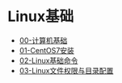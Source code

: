 # Linux基础

* [00-计算机基础](https://github.com/warmsheep/Python-Note/blob/master/01-Linux%E5%9F%BA%E7%A1%80/00-%E8%AE%A1%E7%AE%97%E6%9C%BA%E5%9F%BA%E7%A1%80.md "00-计算机基础")
* [01-CentOS7安装](https://github.com/warmsheep/Python-Note/blob/master/01-Linux%E5%9F%BA%E7%A1%80/01-CentOS7%E5%AE%89%E8%A3%85.md)
* [02-Linux基础命令](https://github.com/warmsheep/Python-Note/blob/master/01-Linux%E5%9F%BA%E7%A1%80/02-Linux%E5%9F%BA%E7%A1%80%E5%91%BD%E4%BB%A4.md)
* [03-Linux文件权限与目录配置](https://github.com/warmsheep/Python-Note/blob/master/01-Linux%E5%9F%BA%E7%A1%80/03-Linux%E6%96%87%E4%BB%B6%E6%9D%83%E9%99%90%E4%B8%8E%E7%9B%AE%E5%BD%95%E9%85%8D%E7%BD%AE.md)
